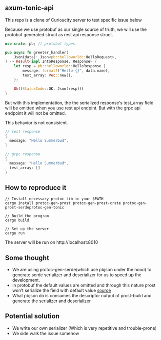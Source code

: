 ## axum-tonic-api

This repo is a clone of Curioucity server to test specific issue below

Because we use protobuf as our single source of truth, we will use the protobuf generated struct as rest api response struct.

```rust
use crate::pb; // protobuf types

pub async fn greeter_handler(
    Json(data): Json<pb::helloworld::HelloRequest>,
) -> Result<impl IntoResponse, Response> {
    let resp = pb::helloworld::HelloResponse {
        message: format!("Hello {}", data.name),
        test_array: Vec::new(),
    };

    Ok((StatusCode::OK, Json(resp)))
}
```

But with this implementation, the the serialized response's test_array field will be omitted when you use rest api endpint. But with the grpc api endpoint it will not be omitted.

This behavior is not consistent.

```rust
// rest response
{
  message: "Hello Summerbud",
}

// grpc response
{
  message: "Hello Summerbud",
  test_array: []
}

```

## How to reproduce it

```
// Install necessary protoc lib in your $PATH
cargo install protoc-gen-prost protoc-gen-prost-crate protoc-gen-prost-serdeprotoc-gen-tonic

// Build the program
cargo build

// Set up the server
cargo run
```

The server will be run on http://localhost:8010

## Some thought

- We are using protoc-gen-serde(which use pbjson under the hood) to generate serde serializer and deserializer for us to speed up the development.
- In protobuf the default values are omitted and through this nature prost won't serialize the field with default value [source](https://discord.com/channels/500028886025895936/664895722121986061/784543806472192000)
- What pbjson do is consumes the descriptor output of prost-build and generate the serializer and deserializer

## Potential solution

- We write our own serializer (Which is very repetitive and trouble-prone)
- We side walk the issue somehow
